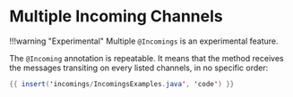 # Multiple Incoming Channels

!!!warning "Experimental"
    Multiple `@Incomings` is an experimental feature.

The `@Incoming` annotation is repeatable. It means that the method
receives the messages transiting on every listed channels, in no
specific order:

``` java
{{ insert('incomings/IncomingsExamples.java', 'code') }}
```
